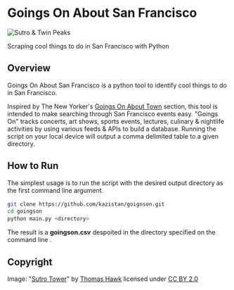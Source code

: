 # Goings On About San Francisco

<img src="./img/twin_peaks.jpg" crossorigin="https://mountsutro.org/library/sutro/hawk-thomas_sutro-tower-twin-peaks-silhouette.jpg" alt="Sutro &amp; Twin Peaks" height=75 width=450>

Scraping cool things to do in San Francisco with Python

## Overview

Goings On About San Francisco is a python tool to identify cool things to do in San Francisco.

Inspired by The New Yorker's [Goings On About Town](http://www.newyorker.com/goings-on-about-town) section, this tool is intended to make  searching through San Francisco events easy. "Goings On" tracks concerts, art shows, sports events, lectures, culinary &amp; nightlife activities by using various feeds &amp; APIs to build a database. Running the script on your local device will output a comma delimited table to a given directory.

## How to Run

The simplest usage is to run the script with the desired output directory as the first command line argument.

```bash
git clone https://github.com/kazistan/goignson.git
cd goingson
python main.py <directory>
```

The result is a **goingson.csv** despoited in the directory specified on the command line <direcotry>.

## Copyright

Image: "[Sutro Tower](https://www.flickr.com/photos/thomashawk/73803631/)" by [Thomas Hawk](https://www.flickr.com/photos/thomashawk/) licensed under [CC BY 2.0](https://creativecommons.org/licenses/by-nc/2.0/)
